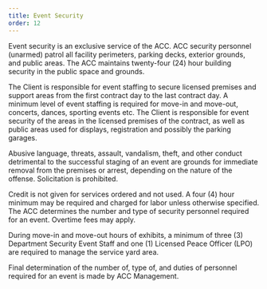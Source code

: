 ```yaml
---
title: Event Security
order: 12
---
```


Event security is an exclusive service of the ACC. ACC security personnel (unarmed) patrol all facility perimeters, parking decks, exterior grounds, and public areas. The ACC maintains twenty-four (24) hour building security in the public space and grounds.

The Client is responsible for event staffing to secure licensed premises and support areas from the first contract day to the last contract day. A minimum level of event staffing is required for move-in and move-out, concerts, dances, sporting events etc. The Client is responsible for event security of the areas in the licensed premises of the contract, as well as public areas used for displays, registration and possibly the parking garages.

Abusive language, threats, assault, vandalism, theft, and other conduct detrimental to the successful staging of an event are grounds for immediate removal from the premises or arrest, depending on the nature of the offense. Solicitation is prohibited.

Credit is not given for services ordered and not used. A four (4) hour minimum may be required and charged for labor unless otherwise specified. The ACC determines the number and type of security personnel required for an event. Overtime fees may apply.

During move-in and move-out hours of exhibits, a minimum of three (3) Department Security Event Staff and one (1) Licensed Peace Officer (LPO) are required to manage the service yard area.

Final determination of the number of, type of, and duties of personnel required for an event is made by ACC Management.
